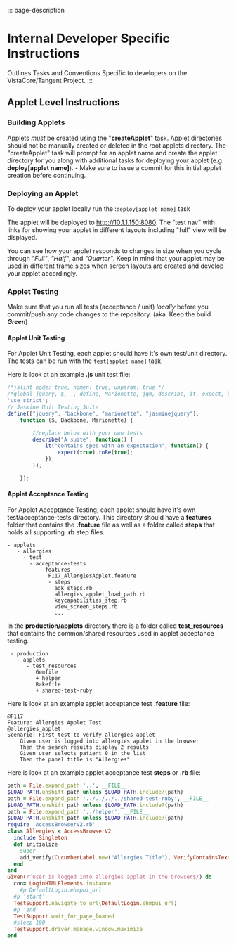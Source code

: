 ::: page-description
# Internal Developer Specific Instructions #
Outlines Tasks and Conventions Specific to developers on the VistaCore/Tangent Project.
:::

## Applet Level Instructions ##
### Building Applets ###

Applets _must_ be created using the "**createApplet**" task.  Applet directories should not be manually created or deleted in the root applets directory.   The "createApplet" task will prompt for an applet name and create the applet directory for you along with additional tasks for deploying your applet (e.g. **deploy[applet name]**).  - Make sure to issue a commit for this initial applet creation before continuing.

### Deploying an Applet ###
To deploy your applet locally run the :`deploy[applet name]` task

The applet will be deployed to http://10.1.1.150:8080.  The "test nav" with links for showing your applet in different layouts including "full" view will be displayed.

You can see how your applet responds to changes in size when you cycle through _"Full"_, _"Half"_, and _"Quarter"_. Keep in mind that your applet may be used in different frame sizes when screen layouts are created and develop your applet accordingly.

### Applet Testing ###
Make sure that you run all tests (acceptance / unit) _locally_ before you commit/push any code changes to the repository.
(aka. Keep the build **_Green_**)

#### Applet Unit Testing ####
For Applet Unit Testing, each applet should have it's own test/unit directory.  The tests can be run with the `test[applet name]` task.

Here is look at an example **.js** unit test file:

```JavaScript
/*jslint node: true, nomen: true, unparam: true */
/*global jquery, $, _, define, Marionette, jqm, describe, it, expect, beforeEach, spyOn */
'use strict';
// Jasmine Unit Testing Suite
define(["jquery", "backbone", "marionette", "jasminejquery"],
    function ($, Backbone, Marionette) {

        //replace below with your own tests
        describe("A suite", function() {
            it("contains spec with an expectation", function() {
                expect(true).toBe(true);
            });
        });

    });
```

#### Applet Acceptance Testing ####
For Applet Acceptance Testing, each applet should have it's own test/acceptance-tests directory.  This directory should have a **features** folder that contains the **.feature** file as well as a folder called **steps** that holds all supporting **.rb** step files.

```
- applets
   - allergies
     - test
       - acceptance-tests
          - features
             F117_AllergiesApplet.feature
             - steps
               adk_steps.rb
               allergies_applet_load_path.rb
               keycapabilities_step.rb
               view_screen_steps.rb
               ...
```
In the **production/applets** directory there is a folder called **test_resources** that contains the common/shared resources used in applet acceptance testing.

```
 - production
   - applets
      - test_resources
         Gemfile
         + helper
         Rakefile
         + shared-test-ruby
```

Here is look at an example applet acceptance test **.feature** file:

```Feature
@F117
Feature: Allergies Applet Test
@allergies_applet
Scenario: First test to verify allergies applet
    Given user is logged into allergies applet in the browser
    Then the search results display 2 results
    Given user selects patient 0 in the list
    Then the panel title is "Allergies"
```

Here is look at an example applet acceptance test **steps** or **.rb** file:

```Ruby
path = File.expand_path '..', __FILE__
$LOAD_PATH.unshift path unless $LOAD_PATH.include?(path)
path = File.expand_path '../../../../shared-test-ruby', __FILE__
$LOAD_PATH.unshift path unless $LOAD_PATH.include?(path)
path = File.expand_path '../helper', __FILE__
$LOAD_PATH.unshift path unless $LOAD_PATH.include?(path)
require 'AccessBrowserV2.rb'
class Allergies < AccessBrowserV2
  include Singleton
  def initialize
    super
    add_verify(CucumberLabel.new("Allergies Title"), VerifyContainsText.new, AccessHtmlElement.new(:css, "#applet-main h3.panel-title"))
  end
end
Given(/^user is logged into allergies applet in the browser$/) do
  con= LoginHTMLElements.instance
    #p DefaultLogin.ehmpui_url
  #p 'start'
  TestSupport.navigate_to_url(DefaultLogin.ehmpui_url)
  #p 'end'
  TestSupport.wait_for_page_loaded
  #sleep 100
  TestSupport.driver.manage.window.maximize
end
```
